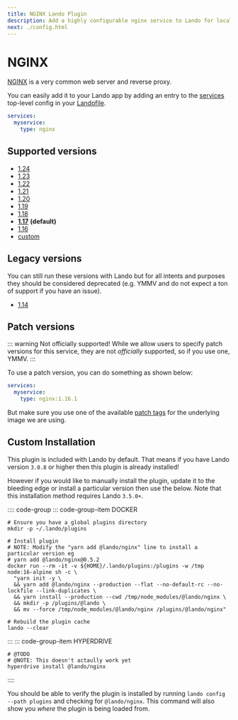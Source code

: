 ```yaml
---
title: NGINX Lando Plugin
description: Add a highly configurable nginx service to Lando for local development with all the power of Docker and Docker Compose. Learn how to change version, setup SSL, use a custom webroot or use custom Apache config.
next: ./config.html
---
```


# NGINX

[NGINX](https://www.nginx.com/resources/wiki/) is a very common web server and reverse proxy.

You can easily add it to your Lando app by adding an entry to the [services](https://docs.lando.dev/config/services.html) top-level config in your [Landofile](https://docs.lando.dev/config/lando.html).

```yaml
services:
  myservice:
    type: nginx
```

## Supported versions

*   [1.24](https://hub.docker.com/r/bitnami/nginx)
*   [1.23](https://hub.docker.com/r/bitnami/nginx)
*   [1.22](https://hub.docker.com/r/bitnami/nginx)
*   [1.21](https://hub.docker.com/r/bitnami/nginx)
*   [1.20](https://hub.docker.com/r/bitnami/nginx)
*   [1.19](https://hub.docker.com/r/bitnami/nginx)
*   [1.18](https://hub.docker.com/r/bitnami/nginx)
*   **[1.17](https://hub.docker.com/r/bitnami/nginx)** **(default)**
*   [1.16](https://hub.docker.com/r/bitnami/nginx)
*   [custom](https://docs.lando.dev/config/services.html#advanced)

## Legacy versions

You can still run these versions with Lando but for all intents and purposes they should be considered deprecated (e.g. YMMV and do not expect a ton of support if you have an issue).

*   [1.14](https://hub.docker.com/r/bitnami/nginx)

## Patch versions

::: warning Not officially supported!
While we allow users to specify patch versions for this service, they are not *officially* supported, so if you use one, YMMV.
:::

To use a patch version, you can do something as shown below:

```yaml
services:
  myservice:
    type: nginx:1.16.1
```

But make sure you use one of the available [patch tags](https://hub.docker.com/r/bitnami/nginx) for the underlying image we are using.

## Custom Installation

This plugin is included with Lando by default. That means if you have Lando version `3.0.8` or higher then this plugin is already installed!

However if you would like to manually install the plugin, update it to the bleeding edge or install a particular version then use the below. Note that this installation method requires Lando `3.5.0+`.

:::: code-group
::: code-group-item DOCKER
```bash:no-line-numbers
# Ensure you have a global plugins directory
mkdir -p ~/.lando/plugins

# Install plugin
# NOTE: Modify the "yarn add @lando/nginx" line to install a particular version eg
# yarn add @lando/nginx@0.5.2
docker run --rm -it -v ${HOME}/.lando/plugins:/plugins -w /tmp node:16-alpine sh -c \
  "yarn init -y \
  && yarn add @lando/nginx --production --flat --no-default-rc --no-lockfile --link-duplicates \
  && yarn install --production --cwd /tmp/node_modules/@lando/nginx \
  && mkdir -p /plugins/@lando \
  && mv --force /tmp/node_modules/@lando/nginx /plugins/@lando/nginx"

# Rebuild the plugin cache
lando --clear
```
:::
::: code-group-item HYPERDRIVE
```bash:no-line-numbers
# @TODO
# @NOTE: This doesn't actaully work yet
hyperdrive install @lando/nginx
```
::::

You should be able to verify the plugin is installed by running `lando config --path plugins` and checking for `@lando/nginx`. This command will also show you _where_ the plugin is being loaded from.
